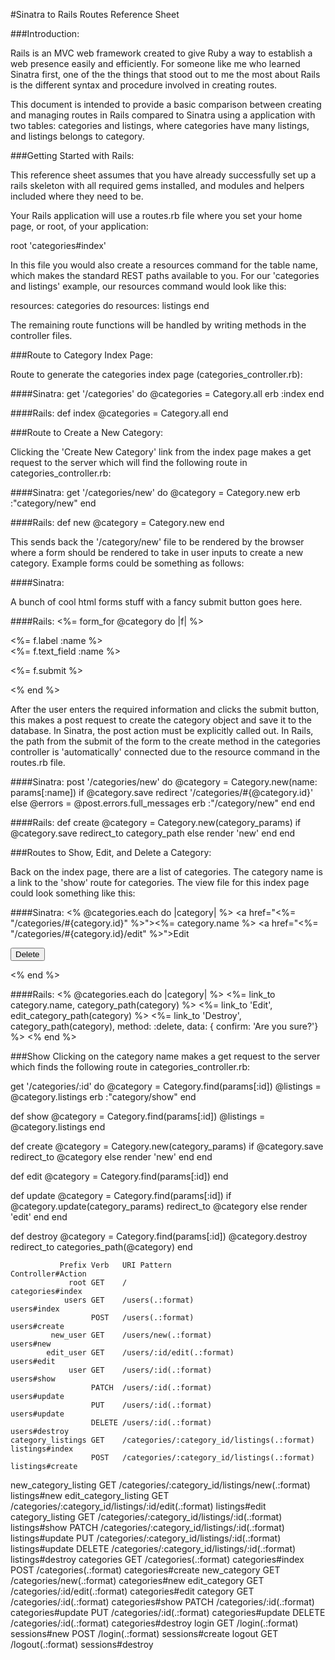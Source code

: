 
#Sinatra to Rails Routes Reference Sheet

###Introduction:

Rails is an MVC web framework created to give Ruby a way to establish a web presence easily and efficiently.  For someone like me who learned Sinatra first, one of the the things that stood out to me the most about Rails is the different syntax and procedure involved in creating routes.

This document is intended to provide a basic comparison between creating and managing routes in Rails compared to Sinatra using a application with two tables: categories and listings, where categories have many listings, and listings belongs to category.

###Getting Started with Rails:

This reference sheet assumes that you have already successfully set up a rails skeleton with all required gems installed, and modules and helpers included where they need to be.

Your Rails application will use a routes.rb file where you set your home page, or root, of your application:

root 'categories#index'

In this file you would also create a resources command for the table name, which makes the standard REST paths available to you.  For our 'categories and listings' example, our resources command would look like this:

resources: categories do
  resources: listings
end

The remaining route functions will be handled by writing methods in the controller files.

###Route to Category Index Page:

Route to generate the categories index page (categories_controller.rb):

####Sinatra:
get '/categories' do
  @categories = Category.all
  erb :index
end

####Rails:
def index
  @categories = Category.all
end


###Route to Create a New Category:

Clicking the 'Create New Category' link from the index page makes a get request to the server which will find the following route in categories_controller.rb:

####Sinatra:
get '/categories/new' do
  @category = Category.new
  erb :"category/new"
end

####Rails:
def new
  @category = Category.new
end

This sends back the '/category/new' file to be rendered by the browser where a form should be rendered to take in user inputs to create a new category.  Example forms could be something as follows:

####Sinatra:
<form method="post" action="/categories/new">
  A bunch of cool html forms stuff with a fancy submit button goes here.
</form>

####Rails:
<%= form_for @category do |f| %>
  <p>
    <%= f.label :name %><br>
    <%= f.text_field :name %>
  </p>
  <p>
    <%= f.submit %>
  </p>
<% end %>

After the user enters the required information and clicks the submit button, this makes a post request to create the category object and save it to the database.  In Sinatra, the post action must be explicitly called out.  In Rails, the path from the submit of the form to the create method in the categories controller is 'automatically' connected due to the resource command in the routes.rb file.

####Sinatra:
post '/categories/new' do
  @category = Category.new(name: params[:name])
  if @category.save
    redirect '/categories/#{@category.id}'
  else
    @errors = @post.errors.full_messages
    erb :"/category/new"
  end
end

####Rails:
def create
  @category = Category.new(category_params)
  if @category.save
    redirect_to category_path
  else
    render 'new'
  end
end


###Routes to Show, Edit, and Delete a Category:

Back on the index page, there are a list of categories.  The category name is a link to the 'show' route for categories.  The view file for this index page could look something like this:

####Sinatra:
<% @categories.each do |category| %>
    <a href="<%= "/categories/#{category.id}" %>"><%= category.name %></a>
    <a href="<%= "/categories/#{category.id}/edit" %>">Edit</a>
    <form method="post" action="/categories/<%=category.id%>">
      <input type="hidden" name="_method" value="delete">
      <input type="submit" value="Delete" class="button">
    </form>
<% end %>

####Rails:
<% @categories.each do |category| %>
    <%= link_to category.name, category_path(category) %>
    <%= link_to 'Edit', edit_category_path(category) %>
    <%= link_to 'Destroy', category_path(category), method: :delete, data: { confirm: 'Are you sure?'} %>
<% end %>

###Show
Clicking on the category name makes a get request to the server which finds the following route in categories_controller.rb:

get '/categories/:id' do
  @category = Category.find(params[:id])
  @listings = @category.listings
  erb :"category/show"
end








def show
  @category = Category.find(params[:id])
  @listings = @category.listings
end



def create
  @category = Category.new(category_params)
    if @category.save
      redirect_to @category
    else
      render 'new'
    end
end

def edit
  @category = Category.find(params[:id])
end

def update
  @category = Category.find(params[:id])
  if @category.update(category_params)
    redirect_to @category
  else
    render 'edit'
  end
end

def destroy
  @category = Category.find(params[:id])
  @category.destroy
  redirect_to categories_path(@category)
end



               Prefix Verb   URI Pattern                                          Controller#Action
                 root GET    /                                                    categories#index
                users GET    /users(.:format)                                     users#index
                      POST   /users(.:format)                                     users#create
             new_user GET    /users/new(.:format)                                 users#new
            edit_user GET    /users/:id/edit(.:format)                            users#edit
                 user GET    /users/:id(.:format)                                 users#show
                      PATCH  /users/:id(.:format)                                 users#update
                      PUT    /users/:id(.:format)                                 users#update
                      DELETE /users/:id(.:format)                                 users#destroy
    category_listings GET    /categories/:category_id/listings(.:format)          listings#index
                      POST   /categories/:category_id/listings(.:format)          listings#create
 new_category_listing GET    /categories/:category_id/listings/new(.:format)      listings#new
edit_category_listing GET    /categories/:category_id/listings/:id/edit(.:format) listings#edit
     category_listing GET    /categories/:category_id/listings/:id(.:format)      listings#show
                      PATCH  /categories/:category_id/listings/:id(.:format)      listings#update
                      PUT    /categories/:category_id/listings/:id(.:format)      listings#update
                      DELETE /categories/:category_id/listings/:id(.:format)      listings#destroy
           categories GET    /categories(.:format)                                categories#index
                      POST   /categories(.:format)                                categories#create
         new_category GET    /categories/new(.:format)                            categories#new
        edit_category GET    /categories/:id/edit(.:format)                       categories#edit
             category GET    /categories/:id(.:format)                            categories#show
                      PATCH  /categories/:id(.:format)                            categories#update
                      PUT    /categories/:id(.:format)                            categories#update
                      DELETE /categories/:id(.:format)                            categories#destroy
                login GET    /login(.:format)                                     sessions#new
                      POST   /login(.:format)                                     sessions#create
               logout GET    /logout(.:format)                                    sessions#destroy






